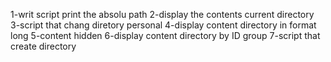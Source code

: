 1-writ script print the absolu path
2-display the contents current directory
3-script that chang diretory personal
4-display content directory in format long
5-content hidden
6-display content directory by ID group
7-script that create directory 
